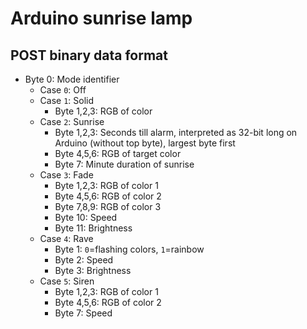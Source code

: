 # Arduino sunrise lamp

## POST binary data format
- Byte 0: Mode identifier
  - Case `0`: Off
  - Case `1`: Solid
    - Byte 1,2,3: RGB of color
  - Case `2`: Sunrise
    - Byte 1,2,3: Seconds till alarm, interpreted as 32-bit long on Arduino (without top byte), largest byte first
    - Byte 4,5,6: RGB of target color
    - Byte 7: Minute duration of sunrise
  - Case `3`: Fade
    - Byte 1,2,3: RGB of color 1
    - Byte 4,5,6: RGB of color 2
    - Byte 7,8,9: RGB of color 3
    - Byte 10: Speed
    - Byte 11: Brightness
  - Case `4`: Rave
    - Byte 1: `0`=flashing colors, `1`=rainbow
    - Byte 2: Speed
    - Byte 3: Brightness
  - Case `5`: Siren
    - Byte 1,2,3: RGB of color 1
    - Byte 4,5,6: RGB of color 2
    - Byte 7: Speed
